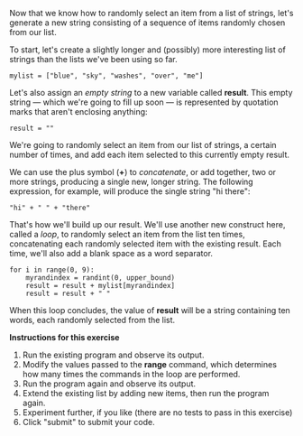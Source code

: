Now that we know how to randomly select an item from a list of strings, let's generate a new string consisting of a sequence of items randomly chosen from our list.

To start, let's create a slightly longer and (possibly) more interesting list of strings than the lists we've been using so far.

    mylist = ["blue", "sky", "washes", "over", "me"]

Let's also assign an *empty string* to a new variable called **result**. This empty string — which we're going to fill up soon — is represented by quotation marks that aren't enclosing anything:

    result = ""

We're going to randomly select an item from our list of strings, a certain number of times, and add each item selected to this currently empty result.

We can use the plus symbol (**+**) to *concatenate*, or add together, two or more strings, producing a single new, longer string. The following expression, for example, will produce the single string "hi there":

    "hi" + " " + "there"

That's how we'll build up our result. We'll use another new construct here, called a *loop*, to randomly select an item from the list ten times, concatenating each randomly selected item with the existing result. Each time, we'll also add a blank space as a word separator.

    for i in range(0, 9):
        myrandindex = randint(0, upper_bound)
        result = result + mylist[myrandindex]
        result = result + " "

When this loop concludes, the value of **result** will be a string containing ten words, each randomly selected from the list.


**Instructions for this exercise**

1. Run the existing program and observe its output.
2. Modify the values passed to the **range** command, which determines how many times the commands in the loop are performed.
3. Run the program again and observe its output.
4. Extend the existing list by adding new items, then run the program again.
5. Experiment further, if you like (there are no tests to pass in this exercise)
6. Click "submit" to submit your code.
